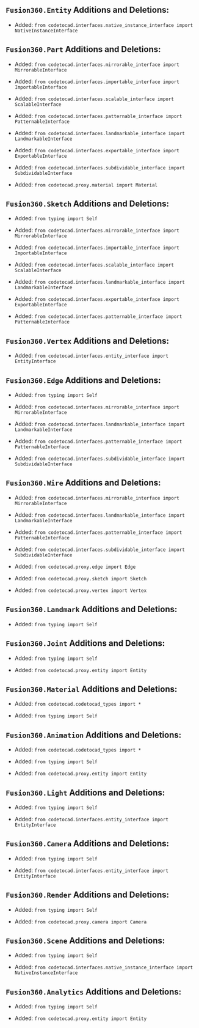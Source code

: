 ## `Fusion360.Entity` Additions and Deletions:

- Added: `from codetocad.interfaces.native_instance_interface import NativeInstanceInterface`

## `Fusion360.Part` Additions and Deletions:

- Added: `from codetocad.interfaces.mirrorable_interface import MirrorableInterface`

- Added: `from codetocad.interfaces.importable_interface import ImportableInterface`

- Added: `from codetocad.interfaces.scalable_interface import ScalableInterface`

- Added: `from codetocad.interfaces.patternable_interface import PatternableInterface`

- Added: `from codetocad.interfaces.landmarkable_interface import LandmarkableInterface`

- Added: `from codetocad.interfaces.exportable_interface import ExportableInterface`

- Added: `from codetocad.interfaces.subdividable_interface import SubdividableInterface`

- Added: `from codetocad.proxy.material import Material`

## `Fusion360.Sketch` Additions and Deletions:

- Added: `from typing import Self`

- Added: `from codetocad.interfaces.mirrorable_interface import MirrorableInterface`

- Added: `from codetocad.interfaces.importable_interface import ImportableInterface`

- Added: `from codetocad.interfaces.scalable_interface import ScalableInterface`

- Added: `from codetocad.interfaces.landmarkable_interface import LandmarkableInterface`

- Added: `from codetocad.interfaces.exportable_interface import ExportableInterface`

- Added: `from codetocad.interfaces.patternable_interface import PatternableInterface`

## `Fusion360.Vertex` Additions and Deletions:

- Added: `from codetocad.interfaces.entity_interface import EntityInterface`

## `Fusion360.Edge` Additions and Deletions:

- Added: `from typing import Self`

- Added: `from codetocad.interfaces.mirrorable_interface import MirrorableInterface`

- Added: `from codetocad.interfaces.landmarkable_interface import LandmarkableInterface`

- Added: `from codetocad.interfaces.patternable_interface import PatternableInterface`

- Added: `from codetocad.interfaces.subdividable_interface import SubdividableInterface`

## `Fusion360.Wire` Additions and Deletions:

- Added: `from codetocad.interfaces.mirrorable_interface import MirrorableInterface`

- Added: `from codetocad.interfaces.landmarkable_interface import LandmarkableInterface`

- Added: `from codetocad.interfaces.patternable_interface import PatternableInterface`

- Added: `from codetocad.interfaces.subdividable_interface import SubdividableInterface`

- Added: `from codetocad.proxy.edge import Edge`

- Added: `from codetocad.proxy.sketch import Sketch`

- Added: `from codetocad.proxy.vertex import Vertex`

## `Fusion360.Landmark` Additions and Deletions:

- Added: `from typing import Self`

## `Fusion360.Joint` Additions and Deletions:

- Added: `from typing import Self`

- Added: `from codetocad.proxy.entity import Entity`

## `Fusion360.Material` Additions and Deletions:

- Added: `from codetocad.codetocad_types import *`

- Added: `from typing import Self`

## `Fusion360.Animation` Additions and Deletions:

- Added: `from codetocad.codetocad_types import *`

- Added: `from typing import Self`

- Added: `from codetocad.proxy.entity import Entity`

## `Fusion360.Light` Additions and Deletions:

- Added: `from typing import Self`

- Added: `from codetocad.interfaces.entity_interface import EntityInterface`

## `Fusion360.Camera` Additions and Deletions:

- Added: `from typing import Self`

- Added: `from codetocad.interfaces.entity_interface import EntityInterface`

## `Fusion360.Render` Additions and Deletions:

- Added: `from typing import Self`

- Added: `from codetocad.proxy.camera import Camera`

## `Fusion360.Scene` Additions and Deletions:

- Added: `from typing import Self`

- Added: `from codetocad.interfaces.native_instance_interface import NativeInstanceInterface`

## `Fusion360.Analytics` Additions and Deletions:

- Added: `from typing import Self`

- Added: `from codetocad.proxy.entity import Entity`

